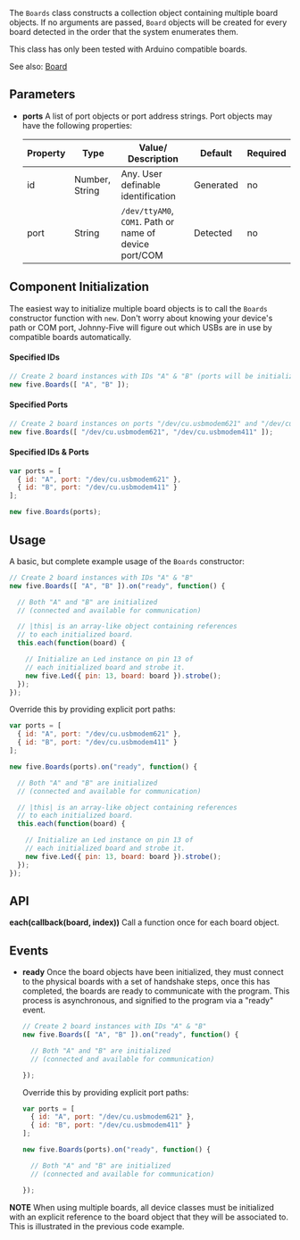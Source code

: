 The `Boards` class constructs a collection object containing multiple board objects. If no arguments are passed, `Board` objects will be created for every board detected in the order that the system enumerates them. 

This class has only been tested with Arduino compatible boards. 

See also: [Board](board)

## Parameters

- **ports** A list of port objects or port address strings. Port objects may have the following properties:
  <span class="abbreviate-table">
  
  | Property | Type           | Value/ Description                     | Default | Required |
  |----------|----------------|-----------------------|---------------------------------|----------|
  | id       | Number, String | Any. User definable identification   | Generated | no       |
  | port     | String         | `/dev/ttyAM0`, `COM1`. Path or name of device port/COM | Detected | no       |
  </span>

## Component Initialization

The easiest way to initialize multiple board objects is to call the `Boards` constructor function with `new`. Don't worry about knowing your device's path or COM port, Johnny-Five will figure out which USBs are in use by compatible boards automatically.


#### Specified IDs

```js
// Create 2 board instances with IDs "A" & "B" (ports will be initialized in device enumeration order)
new five.Boards([ "A", "B" ]);
```

#### Specified Ports

```js
// Create 2 board instances on ports "/dev/cu.usbmodem621" and "/dev/cu.usbmodem411"
new five.Boards([ "/dev/cu.usbmodem621", "/dev/cu.usbmodem411" ]);
```

#### Specified IDs & Ports

```js
var ports = [
  { id: "A", port: "/dev/cu.usbmodem621" },
  { id: "B", port: "/dev/cu.usbmodem411" }
];

new five.Boards(ports);
```

## Usage

A basic, but complete example usage of the `Boards` constructor:
```js
// Create 2 board instances with IDs "A" & "B"
new five.Boards([ "A", "B" ]).on("ready", function() {

  // Both "A" and "B" are initialized
  // (connected and available for communication)

  // |this| is an array-like object containing references
  // to each initialized board.
  this.each(function(board) {

    // Initialize an Led instance on pin 13 of
    // each initialized board and strobe it.
    new five.Led({ pin: 13, board: board }).strobe();
  });
});
```

Override this by providing explicit port paths:


```js
var ports = [
  { id: "A", port: "/dev/cu.usbmodem621" },
  { id: "B", port: "/dev/cu.usbmodem411" }
];

new five.Boards(ports).on("ready", function() {

  // Both "A" and "B" are initialized
  // (connected and available for communication)

  // |this| is an array-like object containing references
  // to each initialized board.
  this.each(function(board) {

    // Initialize an Led instance on pin 13 of
    // each initialized board and strobe it.
    new five.Led({ pin: 13, board: board }).strobe();
  });
});
```


## API

**each(callback(board, index))** Call a function once for each board object.


## Events

- **ready** Once the board objects have been initialized, they must connect to the physical boards with a set of handshake steps, once this has completed, the boards are ready to communicate with the program. This process is asynchronous, and signified to the program via a "ready" event.

  ```js
  // Create 2 board instances with IDs "A" & "B"
  new five.Boards([ "A", "B" ]).on("ready", function() {

    // Both "A" and "B" are initialized
    // (connected and available for communication)

  });
  ```
  Override this by providing explicit port paths:


  ```js
  var ports = [
    { id: "A", port: "/dev/cu.usbmodem621" },
    { id: "B", port: "/dev/cu.usbmodem411" }
  ];

  new five.Boards(ports).on("ready", function() {

    // Both "A" and "B" are initialized
    // (connected and available for communication)

  });
  ```




**NOTE** When using multiple boards, all device classes must be initialized with an explicit reference to the board object that they will be associated to. This is illustrated in the previous code example.





